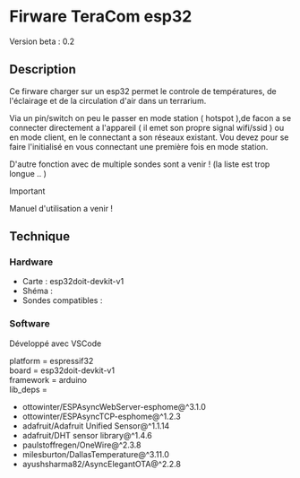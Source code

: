 # Firware TeraCom esp32

Version beta : 0.2

## Description

Ce firware charger sur un esp32 permet le controle de températures, de l'éclairage et de la circulation d'air dans un terrarium.

Via un pin/switch on peu le passer en mode station ( hotspot ),de facon a se connecter directement a l'appareil ( il emet son propre signal wifi/ssid ) ou en mode client, en le connectant a son réseaux existant.
Vou devez pour se faire l'initialisé en vous connectant une première fois en mode station.

D'autre fonction avec de multiple sondes sont a venir ! 
(la liste est trop longue .. )

> [!IMPORTANT]
> Manuel d'utilisation a venir !

## Technique

### Hardware

- Carte : esp32doit-devkit-v1
- Shéma :
- Sondes compatibles :

### Software

Développé avec VSCode

platform = espressif32 \
board = esp32doit-devkit-v1 \
framework = arduino \
lib_deps = 
 - ottowinter/ESPAsyncWebServer-esphome@^3.1.0
 - ottowinter/ESPAsyncTCP-esphome@^1.2.3
 - adafruit/Adafruit Unified Sensor@^1.1.14
 - adafruit/DHT sensor library@^1.4.6
 - paulstoffregen/OneWire@^2.3.8
 - milesburton/DallasTemperature@^3.11.0
 - ayushsharma82/AsyncElegantOTA@^2.2.8